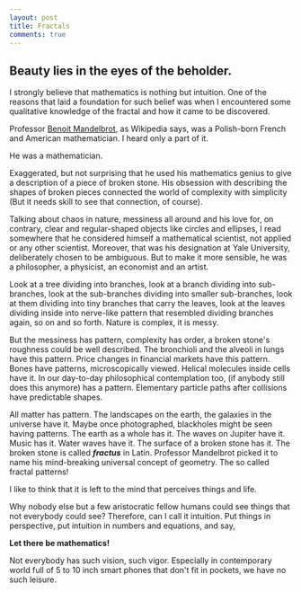 ```yaml
---
layout: post
title: Fractals
comments: true
---
```


## Beauty lies in the eyes of the beholder.

I strongly believe that mathematics is nothing but intuition. One of the reasons that laid a foundation for such belief was when I encountered some qualitative knowledge of the fractal and how it came to be discovered.

Professor [Benoit Mandelbrot](http://en.wikipedia.org/wiki/Benoit_Mandelbrot), as Wikipedia says, was a Polish-born French and American mathematician. I heard only a part of it.

He was a mathematician.

Exaggerated, but not surprising that he used his mathematics genius to give a description of a piece of broken stone. His obsession with describing the shapes of broken pieces connected the world of complexity with simplicity (But it needs skill to see that connection, of course).

Talking about chaos in nature, messiness all around and his love for, on contrary, clear and regular-shaped objects like circles and ellipses, I read somewhere that he considered himself a mathematical scientist, not applied or any other scientist. Moreover, that was his designation at Yale University, deliberately chosen to be ambiguous. But to make it more sensible, he was a philosopher, a physicist, an economist and an artist.

Look at a tree dividing into branches, look at a branch dividing into sub-branches, look at the sub-branches dividing into smaller sub-branches, look at them dividing into tiny branches that carry the leaves, look at the leaves dividing inside into nerve-like pattern that resembled dividing branches again, so on and so forth. Nature is complex, it is messy.

But the messiness has pattern, complexity has order, a broken stone's roughness could be well described. The bronchioli and the alveoli in lungs have this pattern. Price changes in financial markets have this pattern. Bones have patterns, microscopically viewed. Helical molecules inside cells have it. In our day-to-day philosophical contemplation too, (if anybody still does this anymore) has a pattern. Elementary particle paths after collisions have predictable shapes.

All matter has pattern. The landscapes on the earth, the galaxies in the universe have it. Maybe once photographed, blackholes might be seen having patterns. The earth as a whole has it. The waves on Jupiter have it. Music has it. Water waves have it. The surface of a broken stone has it. The broken stone is called ***fractus*** in Latin. Professor Mandelbrot picked it to name his mind-breaking universal concept of geometry. The so called fractal patterns!

I like to think that it is left to the mind that perceives things and life.

Why nobody else but a few aristocratic fellow humans could see things that not everybody could see? Therefore, can I call it intuition. Put things in perspective, put intuition in numbers and equations, and say,

**Let there be mathematics!**

Not everybody has such vision, such vigor. Especially in contemporary world full of 5 to 10 inch smart phones that don't fit in pockets, we have no such leisure.
